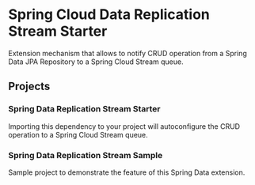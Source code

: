 # Spring Cloud Data Replication Stream Starter

Extension mechanism that allows to notify CRUD operation from a Spring Data JPA Repository to a Spring Cloud Stream queue.

## Projects

### Spring Data Replication Stream Starter

Importing this dependency to your project will autoconfigure the CRUD operation to a Spring Cloud Stream queue.

### Spring Data Replication Stream Sample

Sample project to demonstrate the feature of this Spring Data extension.
